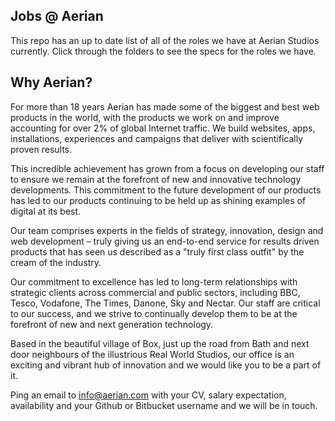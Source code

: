 ## Jobs @ Aerian

This repo has an up to date list of all of the roles we have at Aerian Studios currently. Click through the folders to see the specs for the roles we have.

## Why Aerian?

For more than 18 years Aerian has made some of the biggest and best web products in the world, with the products we work on and improve accounting for over 2% of global Internet traffic. We build websites, apps, installations, experiences and campaigns that deliver with scientifically proven results.

This incredible achievement has grown from a focus on developing our staff to ensure we remain at the forefront of new and innovative technology developments. This commitment to the future development of our products has led to our products continuing to be held up as shining examples of digital at its best.

Our team comprises experts in the fields of strategy, innovation, design and web development – truly giving us an end-to-end service for results driven products that has seen us described as a "truly first class outfit" by the cream of the industry.

Our commitment to excellence has led to long-term relationships with strategic clients across commercial and public sectors, including BBC, Tesco, Vodafone, The Times, Danone, Sky and Nectar. Our staff are critical to our success, and we strive to continually develop them to be at the forefront of new and next generation technology.

Based in the beautiful village of Box, just up the road from Bath and next door neighbours of the illustrious Real World Studios, our office is an exciting and vibrant hub of innovation and we would like you to be a part of it.

Ping an email to [info@aerian.com](mailto:info@aerian.com) with your CV, salary expectation, availability and your Github or Bitbucket username and we will be in touch.